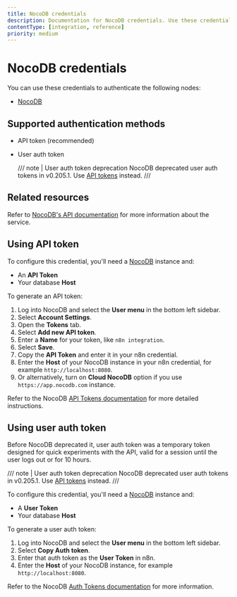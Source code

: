 ```yaml
---
title: NocoDB credentials
description: Documentation for NocoDB credentials. Use these credentials to authenticate NocoDB in n8n, a workflow automation platform.
contentType: [integration, reference]
priority: medium
---
```


# NocoDB credentials

You can use these credentials to authenticate the following nodes:

- [NocoDB](/integrations/builtin/app-nodes/n8n-nodes-base.nocodb.md)

## Supported authentication methods

- API token (recommended)
- User auth token

    /// note | User auth token deprecation
    NocoDB deprecated user auth tokens in v0.205.1. Use [API tokens](#using-api-token) instead.
    ///

## Related resources

Refer to [NocoDB's API documentation](https://data-apis-v2.nocodb.com/) for more information about the service.

## Using API token

To configure this credential, you'll need a [NocoDB](https://www.nocodb.com/) instance and:

- An **API Token**
- Your database **Host**

To generate an API token:

1. Log into NocoDB and select the **User menu** in the bottom left sidebar.
2. Select **Account Settings**.
3. Open the **Tokens** tab.
4. Select **Add new API token**.
5. Enter a **Name** for your token, like `n8n integration`.
6. Select **Save**.
7. Copy the **API Token** and enter it in your n8n credential.
8. Enter the **Host** of your NocoDB instance in your n8n credential, for example `http://localhost:8080`.
9. Or alternatively, turn on **Cloud NocoDB** option if you use `https://app.nocodb.com` instance.

Refer to the NocoDB [API Tokens documentation](https://docs.nocodb.com/account-settings/api-tokens/) for more detailed instructions.

## Using user auth token

Before NocoDB deprecated it, user auth token was a temporary token designed for quick experiments with the API, valid for a session until the user logs out or for 10 hours.

/// note | User auth token deprecation
NocoDB deprecated user auth tokens in v0.205.1. Use [API tokens](#using-api-token) instead.
///

To configure this credential, you'll need a [NocoDB](https://www.nocodb.com/) instance and:

- A **User Token**
- Your database **Host**

To generate a user auth token:

1. Log into NocoDB and select the **User menu** in the bottom left sidebar.
2. Select **Copy Auth token**.
3. Enter that auth token as the **User Token** in n8n. 
4. Enter the **Host** of your NocoDB instance, for example `http://localhost:8080`.

Refer to the NocoDB [Auth Tokens documentation](https://docs.nocodb.com/account-settings/api-tokens/#auth-tokens) for more information.
